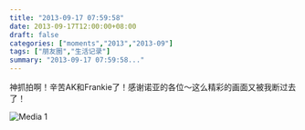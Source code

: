 ```yaml
---
title: "2013-09-17 07:59:58"
date: 2013-09-17T12:00:00+08:00
draft: false
categories: ["moments","2013","2013-09"]
tags: ["朋友圈","生活记录"]
summary: "2013-09-17 07:59:58..."
---
```


神抓拍啊！辛苦AK和Frankie了！感谢诺亚的各位〜这么精彩的画面又被我断过去了！

![Media 1](/Moments/photos/2013-09-17/201309170759580.jpg)
